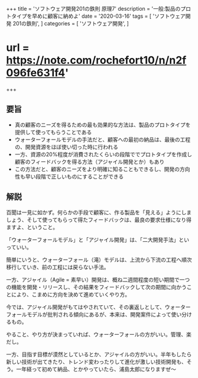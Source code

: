 +++
title = 'ソフトウェア開発201の鉄則 原理7'
description = '一般:製品のプロトタイプを早めに顧客に納めよ'
date = '2020-03-16'
tags = [
    'ソフトウェア開発 201の鉄則',
]
categories = [
    'ソフトウェア開発',
]
# url = https://note.com/rochefort10/n/n2f096fe631f4'
+++
## 要旨
* 真の顧客のニーズを得るための最も効果的な方法は、製品のプロトタイプを提供して使ってもらうことである
* ウォーターフォールモデルの手法だと、顧客への最初の納品は、最後の工程の、開発資源をほぼ使い切った時に行われる
* 一方、資源の20%程度が消費されたくらいの段階ででプロトタイプを作成し顧客のフィードバックを得る方法（アジャイル開発とか）もあり
* この方法だと、顧客のニーズをより明確に知ることもできるし、開発の方向性も早い段階で正しいものにすることができる

## 解説
百聞は一見に如かず。何らかの手段で顧客に、作る製品を「見える」ようにしましょう、そして使ってもらって得たフィードバックは、最良の要求仕様になり得ますよ、ということ。

「ウォーターフォールモデル」と「アジャイル開発」は、「二大開発手法」といっていい。

簡単にいうと、ウォーターフォール（滝）モデルは、上流から下流の工程へ順次移行していき、前の工程には戻らない手法。

一方、アジャイル（Agile = 素早い）開発は、概ね二週間程度の短い期間で一つの機能を開発・リリースし、その結果をフィードバックして次の期間に向かうことにより、こまめに方向を決めて進めていくやり方。

今では、アジャイル開発がもてはやされていて、その裏返しとして、ウォーターフォールモデルが批判される傾向にあるが、本来は、開発案件によって使い分けるもの。

やること、やり方が決まっていれば、ウォーターフォールの方がいい。管理、楽だし。

一方、目指す目標が漠然としているとか、アジャイルの方がいい。半年もしたら新しい技術が出てきたり、トレンド変わったりして進化が激しい技術開発も、そう。一年経って初めて納品、とかやっていたら、浦島太郎になりますぜ〜